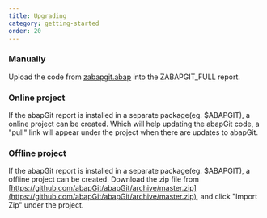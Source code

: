 ```yaml
---
title: Upgrading
category: getting-started
order: 20
---
```



### Manually
Upload the code from [zabapgit.abap](https://raw.githubusercontent.com/abapGit/build/master/zabapgit.abap) into the ZABAPGIT_FULL report.

### Online project
If the abapGit report is installed in a separate package(eg. $ABAPGIT), a online project can be created. Which will help updating the abapGit code, a "pull" link will appear under the project when there are updates to abapGit.

### Offline project
If the abapGit report is installed in a separate package(eg. $ABAPGIT), a offline project can be created.
Download the zip file from [https://github.com/abapGit/abapGit/archive/master.zip](https://github.com/abapGit/abapGit/archive/master.zip), and click "Import Zip" under the project.
